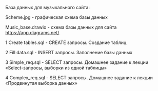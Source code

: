 База данных для музыкального сайта:

Scheme.jpg          - графическая схема базы данных

Music_base.drawio   - схема базы данных для сайта https://app.diagrams.net/

1 Create tables.sql - CREATE запросы. Создание таблиц

2 Fill data.sql     - INSERT запросы. Заполнение базы данных

3 Simple_req.sql    - SELECT запросы. Домашнее задание к лекции «Select-запросы, выборки из одной таблицы»

4 Complex_req.sql   - SELECT запросы. Домашнее задание к лекции «Продвинутая выборка данных»